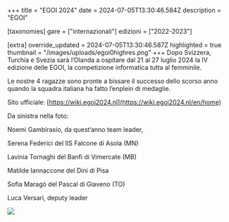 +++
title = "EGOI 2024"
date = 2024-07-05T13:30:46.584Z
description = "EGOI"

[taxonomies]
gare = ["internazionali"]
edizioni = ["2022-2023"]

[extra]
override_updated = 2024-07-05T13:30:46.587Z
highlighted = true
thumbnail = "/images/uploads/egoi0highres.png"
+++
Dopo Svizzera, Turchia e Svezia sarà l’Olanda a ospitare dal 21 al 27 luglio 2024 la IV edizione delle EGOI, la competizione informatica tutta al femminile.

<!-- more -->

Le nostre 4 ragazze sono pronte a bissare il successo dello scorso anno quando la squadra italiana ha fatto l’enplein di medaglie.

Sito ufficiale: [https://wiki.egoi2024.nl](https://wiki.egoi2024.nl/en/home)

Da sinistra nella foto:

Noemi Gambirasio, da quest’anno team leader,

Serena Federici del IIS Falcone di Asola (MN)

Lavinia Tornaghi del Banfi di Vimercate (MB)

Matilde Iannaccone del Dini di Pisa

Sofia Maragò del Pascal di Giaveno (TO)

Luca Versari, deputy leader

![](/images/uploads/photo_5_2024-06-26_16-54-25.jpg)
